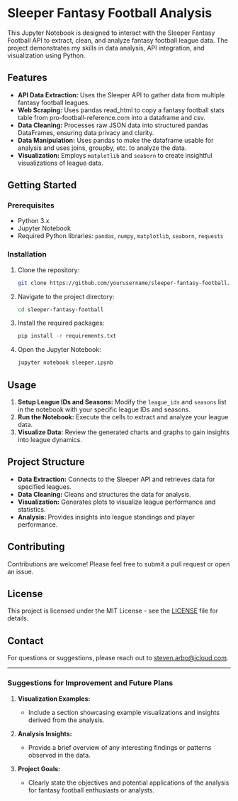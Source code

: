 # Sleeper Fantasy Football Analysis

This Jupyter Notebook is designed to interact with the Sleeper Fantasy Football API to extract, clean, and analyze fantasy football league data. The project demonstrates my skills in data analysis, API integration, and visualization using Python.

## Features

- **API Data Extraction:** Uses the Sleeper API to gather data from multiple fantasy football leagues.
- **Web Scraping:** Uses pandas read_html to copy a fantasy football stats table from pro-football-reference.com into a dataframe and csv.
- **Data Cleaning:** Processes raw JSON data into structured pandas DataFrames, ensuring data privacy and clarity.
- **Data Manipulation:** Uses pandas to make the dataframe usable for analysis and uses joins, groupby, etc. to analyze the data.
- **Visualization:** Employs `matplotlib` and `seaborn` to create insightful visualizations of league data.

## Getting Started

### Prerequisites

- Python 3.x
- Jupyter Notebook
- Required Python libraries: `pandas`, `numpy`, `matplotlib`, `seaborn`, `requests`

### Installation

1. Clone the repository:
   ```bash
   git clone https://github.com/yourusername/sleeper-fantasy-football.git
   ```
2. Navigate to the project directory:
   ```bash
   cd sleeper-fantasy-football
   ```
3. Install the required packages:
   ```bash
   pip install -r requirements.txt
   ```
4. Open the Jupyter Notebook:
   ```bash
   jupyter notebook sleeper.ipynb
   ```

## Usage

1. **Setup League IDs and Seasons:** Modify the `league_ids` and `seasons` list in the notebook with your specific league IDs and seasons.
2. **Run the Notebook:** Execute the cells to extract and analyze your league data.
3. **Visualize Data:** Review the generated charts and graphs to gain insights into league dynamics.

## Project Structure

- **Data Extraction:** Connects to the Sleeper API and retrieves data for specified leagues.
- **Data Cleaning:** Cleans and structures the data for analysis.
- **Visualization:** Generates plots to visualize league performance and statistics.
- **Analysis:** Provides insights into league standings and player performance.

## Contributing

Contributions are welcome! Please feel free to submit a pull request or open an issue.

## License

This project is licensed under the MIT License - see the [LICENSE](LICENSE) file for details.

## Contact

For questions or suggestions, please reach out to [steven.arbo@icloud.com](mailto:steven.arbo@icloud.com).

---

### Suggestions for Improvement and Future Plans

1. **Visualization Examples:**
   - Include a section showcasing example visualizations and insights derived from the analysis.

2. **Analysis Insights:**
   - Provide a brief overview of any interesting findings or patterns observed in the data.

3. **Project Goals:**
   - Clearly state the objectives and potential applications of the analysis for fantasy football enthusiasts or analysts.
